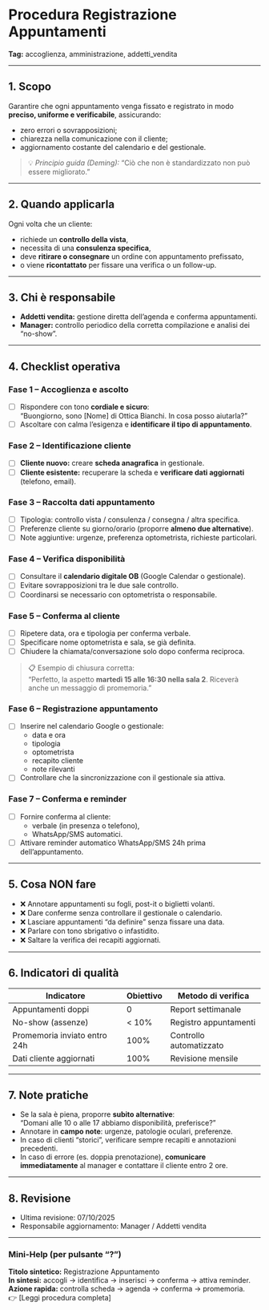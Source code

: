 # Procedura Registrazione Appuntamenti

**Tag:** accoglienza, amministrazione, addetti_vendita  

---

## 1. Scopo

Garantire che ogni appuntamento venga fissato e registrato in modo **preciso, uniforme e verificabile**, assicurando:

- zero errori o sovrapposizioni;
- chiarezza nella comunicazione con il cliente;
- aggiornamento costante del calendario e del gestionale.

> 💡 *Principio guida (Deming):* “Ciò che non è standardizzato non può essere migliorato.”

---

## 2. Quando applicarla

Ogni volta che un cliente:

- richiede un **controllo della vista**,  
- necessita di una **consulenza specifica**,  
- deve **ritirare o consegnare** un ordine con appuntamento prefissato,  
- o viene **ricontattato** per fissare una verifica o un follow-up.

---

## 3. Chi è responsabile

- **Addetti vendita:** gestione diretta dell’agenda e conferma appuntamenti.  
- **Manager:** controllo periodico della corretta compilazione e analisi dei “no-show”.

---

## 4. Checklist operativa

### **Fase 1 – Accoglienza e ascolto**

- [ ] Rispondere con tono **cordiale e sicuro**:  
  “Buongiorno, sono [Nome] di Ottica Bianchi. In cosa posso aiutarla?”
- [ ] Ascoltare con calma l’esigenza e **identificare il tipo di appuntamento**.

### **Fase 2 – Identificazione cliente**

- [ ] **Cliente nuovo:** creare **scheda anagrafica** in gestionale.  
- [ ] **Cliente esistente:** recuperare la scheda e **verificare dati aggiornati** (telefono, email).

### **Fase 3 – Raccolta dati appuntamento**

- [ ] Tipologia: controllo vista / consulenza / consegna / altra specifica.  
- [ ] Preferenze cliente su giorno/orario (proporre **almeno due alternative**).  
- [ ] Note aggiuntive: urgenze, preferenza optometrista, richieste particolari.

### **Fase 4 – Verifica disponibilità**

- [ ] Consultare il **calendario digitale OB** (Google Calendar o gestionale).  
- [ ] Evitare sovrapposizioni tra le due sale controllo.  
- [ ] Coordinarsi se necessario con optometrista o responsabile.

### **Fase 5 – Conferma al cliente**

- [ ] Ripetere data, ora e tipologia per conferma verbale.  
- [ ] Specificare nome optometrista e sala, se già definita.  
- [ ] Chiudere la chiamata/conversazione solo dopo conferma reciproca.

> 📋 Esempio di chiusura corretta:  
> “Perfetto, la aspetto **martedì 15 alle 16:30 nella sala 2**. Riceverà anche un messaggio di promemoria.”

### **Fase 6 – Registrazione appuntamento**

- [ ] Inserire nel calendario Google o gestionale:  
  - data e ora  
  - tipologia  
  - optometrista  
  - recapito cliente  
  - note rilevanti  
- [ ] Controllare che la sincronizzazione con il gestionale sia attiva.

### **Fase 7 – Conferma e reminder**

- [ ] Fornire conferma al cliente:  
  - verbale (in presenza o telefono),  
  - WhatsApp/SMS automatici.  
- [ ] Attivare reminder automatico WhatsApp/SMS 24h prima dell’appuntamento.

---

## 5. Cosa NON fare

- ❌ Annotare appuntamenti su fogli, post-it o biglietti volanti.  
- ❌ Dare conferme senza controllare il gestionale o calendario.  
- ❌ Lasciare appuntamenti “da definire” senza fissare una data.  
- ❌ Parlare con tono sbrigativo o infastidito.  
- ❌ Saltare la verifica dei recapiti aggiornati.

---

## 6. Indicatori di qualità

| Indicatore                   | Obiettivo | Metodo di verifica |
|------------------------------|-----------|---------------------------|
| Appuntamenti doppi           | 0         | Report settimanale |
| No-show (assenze)            | < 10%     | Registro appuntamenti |
| Promemoria inviato entro 24h | 100%      | Controllo automatizzato |
| Dati cliente aggiornati      | 100%      | Revisione mensile |

---

## 7. Note pratiche

- Se la sala è piena, proporre **subito alternative**:  
  “Domani alle 10 o alle 17 abbiamo disponibilità, preferisce?”  
- Annotare in **campo note**: urgenze, patologie oculari, preferenze.  
- In caso di clienti “storici”, verificare sempre recapiti e annotazioni precedenti.  
- In caso di errore (es. doppia prenotazione), **comunicare immediatamente** al manager e contattare il cliente entro 2 ore.

---

## 8. Revisione

- Ultima revisione: 07/10/2025  
- Responsabile aggiornamento: Manager / Addetti vendita  

---

### **Mini-Help (per pulsante “?”)**  

**Titolo sintetico:** Registrazione Appuntamento  
**In sintesi:** accogli → identifica → inserisci → conferma → attiva reminder.  
**Azione rapida:** controlla scheda → agenda → conferma → promemoria.  
👉 [Leggi procedura completa]
